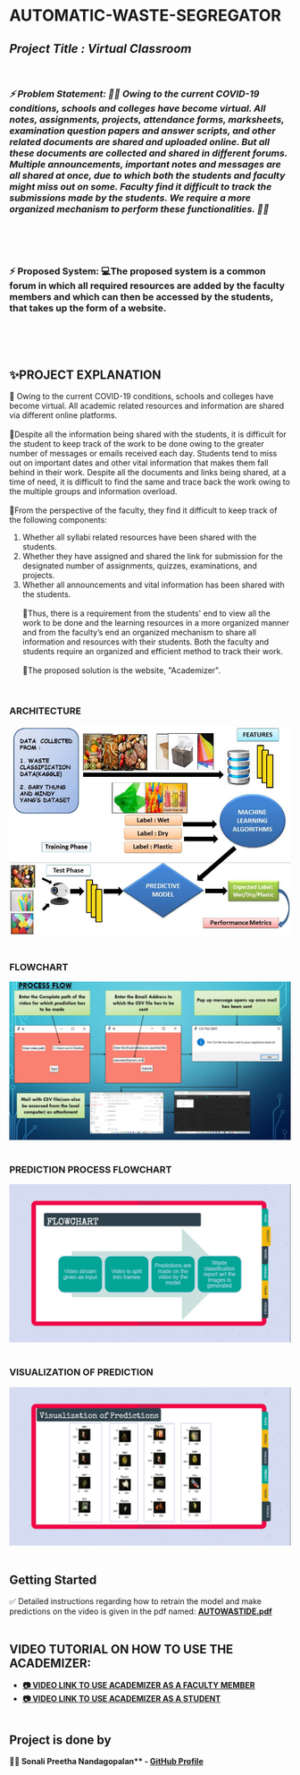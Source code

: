 # AUTOMATIC-WASTE-SEGREGATOR
<i>
<h2> Project Title : Virtual Classroom </h2><br>


### ⚡ Problem Statement: 👩‍🏫 Owing to the current COVID-19 conditions, schools and colleges have become virtual. All notes, assignments, projects, attendance forms, marksheets, examination question papers and answer scripts, and other related documents are shared and uploaded online. But all these documents are collected and shared in different forums. Multiple announcements, important notes and messages are all shared at once, due to which both the students and faculty might miss out on some. Faculty find it difficult to track the submissions made by the students. We require a more organized mechanism to perform these functionalities. 👨‍🏫 </i>
<br>
<br>
<br>

### ⚡ Proposed System: 💻The proposed system is a common forum in which all required resources are added by the faculty members and which can then be accessed by the students, that takes up the form of a website.
</i>
<br>
<br>
<br>


## ✨PROJECT EXPLANATION
📝 Owing to the current COVID-19 conditions, schools and colleges have become virtual. All academic related resources and information are shared via different online platforms. <br><br>
📝Despite all the information being shared with the students, it is difficult for the student to keep track of the work to be done owing to the greater number of messages or emails received each day. Students tend to miss out on important dates and other vital information that makes them fall behind in their work. Despite all the documents and links being shared, at a time of need, it is difficult to find the same and trace back the work owing to the multiple groups and information overload. <br><br>
📝From the perspective of the faculty, they find it difficult to keep track of the following components:
1.	Whether all syllabi related resources have been shared with the students.
2.	Whether they have assigned and shared the link for submission for the designated number of assignments, quizzes, examinations, and projects.
3.	Whether all announcements and vital information has been shared with the students.
<br><br>
📝Thus, there is a requirement from the students' end to view all the work to be done and the learning resources in a more organized manner and from the faculty’s end an organized mechanism to share all information and resources with their students. Both the faculty and students require an organized and efficient method to track their work.<br><br>
📝The proposed solution is the website, "Academizer".
<br>


### ARCHITECTURE 
<img src="https://github.com/Sonali2824/AUTOMATIC-WASTE-SEGREGATOR/blob/main/arch.jpg">
<br></br>

### FLOWCHART 
<img src="https://github.com/Sonali2824/AUTOMATIC-WASTE-SEGREGATOR/blob/main/PROCESS_FLOW.jpeg">
<br></br>

### PREDICTION PROCESS FLOWCHART
<img src="https://github.com/Sonali2824/AUTOMATIC-WASTE-SEGREGATOR/blob/main/pred_process_flow.jpeg">
<br></br>

### VISUALIZATION OF PREDICTION 
<img src="https://github.com/Sonali2824/AUTOMATIC-WASTE-SEGREGATOR/blob/main/visualisation.jpeg">
<br></br>

## Getting Started

✅ Detailed instructions regarding how to retrain the model and make predictions on the video is given in the pdf named: <a href="https://drive.google.com/file/d/1NkXdsCRu6NgmVau9nOVZkz-BKu4ltk7D/view?usp=sharing"> <b>AUTOWASTIDE.pdf<b></a>
<br></br>


## VIDEO TUTORIAL ON HOW TO USE THE ACADEMIZER:
* <a href="https://drive.google.com/file/d/1t1j0kn3CWUSTD1A_iWmT14-93GGKXwMj/view?usp=sharing"> 📷 VIDEO LINK TO USE ACADEMIZER AS A FACULTY MEMBER </a>
* <a href="https://drive.google.com/file/d/1t1j0kn3CWUSTD1A_iWmT14-93GGKXwMj/view?usp=sharing"> 📷 VIDEO LINK TO USE ACADEMIZER AS A STUDENT </a>
<br></br>



## Project is done by

👩‍💻 Sonali Preetha Nandagopalan** - [GitHub Profile](https://github.com/Sonali2824)

